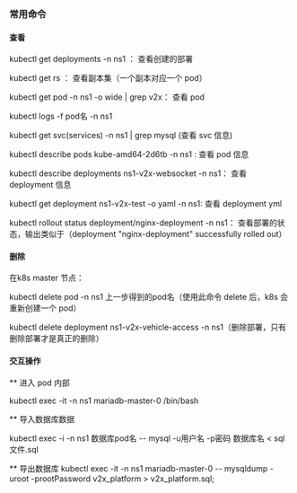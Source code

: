 ### 常用命令

#### 查看

kubectl get deployments -n ns1 ：	查看创建的部署

kubectl get rs ： 								   查看副本集（一个副本对应一个 pod）

kubectl get pod -n ns1 -o wide | grep v2x：  查看 pod

kubectl logs -f pod名 -n ns1

kubectl get svc(services) -n ns1 | grep mysql (查看 svc 信息)

kubectl describe pods kube-amd64-2d6tb -n ns1 : 					查看 pod 信息

kubectl describe deployments ns1-v2x-websocket -n ns1：	 查看 deployment 信息

kubectl get deployment ns1-v2x-test -o yaml -n ns1:				  查看 deployment yml

kubectl rollout status deployment/nginx-deployment -n ns1： 		  查看部署的状态，输出类似于（deployment "nginx-deployment" successfully rolled out）



#### 删除

在k8s master 节点：

kubectl delete pod -n ns1 上一步得到的pod名（使用此命令 delete 后，k8s 会重新创建一个 pod）

kubectl delete deployment ns1-v2x-vehicle-access -n ns1（删除部署，只有删除部署才是真正的删除）



#### 交互操作

** 进入 pod 内部

kubectl exec -it -n ns1 mariadb-master-0 /bin/bash



**  导入数据库数据

kubectl exec -i -n ns1 数据库pod名 -- mysql -u用户名 -p密码 数据库名 < sql文件.sql



** 导出数据库
kubectl exec -it -n ns1 mariadb-master-0 -- mysqldump -uroot -prootPassword v2x_platform > v2x_platform.sql;